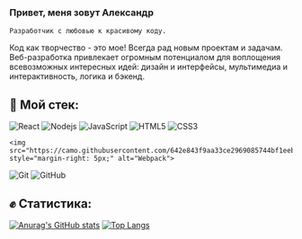 ### Привет, меня зовут Александр
    Разработчик с любовью к красивому коду.

 Код как творчество - это мое! Всегда рад новым проектам и задачам. Веб-разработка привлекает огромным потенциалом для воплощения всевозможных интересных идей: дизайн и интерфейсы, мультимедиа и интерактивность, логика и бэкенд.

## :hammer: Мой стек:
![React](https://img.shields.io/badge/-React-black?style=flat-square&logo=react)
![Nodejs](https://img.shields.io/badge/-Nodejs-black?style=flat-square&logo=Node.js)
![JavaScript](https://img.shields.io/badge/-JavaScript-black?style=flat-square&logo=javascript)
![HTML5](https://img.shields.io/badge/-HTML5-E34F26?style=flat-square&logo=html5&logoColor=white)
![CSS3](https://img.shields.io/badge/-CSS3-1572B6?style=flat-square&logo=css3)

    <img src="https://camo.githubusercontent.com/642e843f9aa33ce2969085744bf1eebf22d91f28c3c3cca8f545e9ebcdef83cf/68747470733a2f2f696d672e736869656c64732e696f2f62616467652f2d5765627061636b2d2532333243334134323f7374796c653d666c61742d737175617265266c6f676f3d7765627061636b" style="margin-right: 5px;" alt="Webpack">
![Git](https://img.shields.io/badge/-Git-black?style=flat-square&logo=git)
![GitHub](https://img.shields.io/badge/-GitHub-181717?style=flat-square&logo=github)


## :fist: Статистика:
[![Anurag's GitHub stats](https://github-readme-stats.vercel.app/api?username=santelar&show_icons=true)](https://github.com/santelar/github-readme-stats) [![Top Langs](https://github-readme-stats.vercel.app/api/top-langs/?username=santelar&layout=compact)](https://github.com/santelar/github-readme-stats)
